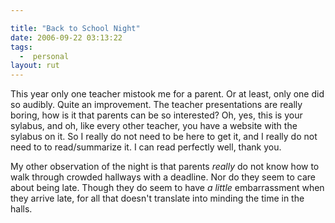 ```yaml
---

title: "Back to School Night"
date: 2006-09-22 03:13:22
tags:
  -  personal
layout: rut
---
```


This year only one teacher mistook me for a parent.  Or at least, only one did so audibly.  Quite an improvement.  The teacher presentations are really boring, how is it that parents can be so interested?  Oh, yes, this is your sylabus, and oh, like every other teacher, you have a website with the sylabus on it.  So I really do not need to be here to get it, and I really do not need to to read/summarize it.  I can read perfectly well, thank you.  

My other observation of the night is that parents <em>really</em> do not know how to walk through crowded hallways with a deadline.  Nor do they seem to care about being late.  Though they do seem to have <em>a little</em> embarrassment when they arrive late, for all that doesn't translate into minding the time in the halls.

